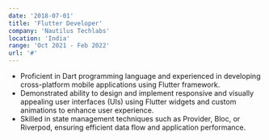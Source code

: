 ```yaml
---
date: '2018-07-01'
title: 'Flutter Developer'
company: 'Nautilus Techlabs'
location: 'India'
range: 'Oct 2021 - Feb 2022'
url: '#'
---
```


- Proficient in Dart programming language and experienced in developing cross-platform mobile applications using Flutter framework.
- Demonstrated ability to design and implement responsive and visually appealing user interfaces (UIs) using Flutter widgets and custom animations to enhance user experience.
- Skilled in state management techniques such as Provider, Bloc, or Riverpod, ensuring efficient data flow and application performance.
